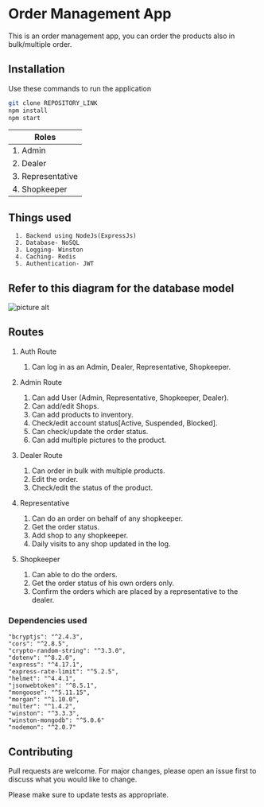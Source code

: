# Order Management App

This is an order management app, you can order the products also in bulk/multiple order.

## Installation

Use these commands to run the application

```bash
git clone REPOSITORY_LINK
npm install
npm start
```

| Roles             |
| ----------------- |
| 1. Admin          |
| 2. Dealer         |
| 3. Representative |
| 4. Shopkeeper     |


## Things used
      1. Backend using NodeJs(ExpressJs)
      2. Database- NoSQL
      3. Logging- Winston
      4. Caching- Redis
      5. Authentication- JWT

## Refer to this diagram for the database model

![picture alt](http://via.placeholder.com/200x150)

## Routes

1. Auth Route

      1. Can log in as an Admin, Dealer, Representative, Shopkeeper.

2. Admin Route

      1. Can add User (Admin, Representative, Shopkeeper, Dealer).
      2. Can add/edit Shops.
      3. Can add products to inventory.
      4. Check/edit account status[Active, Suspended, Blocked].
      5. Can check/update the order status.
      6. Can add multiple pictures to the product.

3. Dealer Route

      1. Can order in bulk with multiple products.
      2. Edit the order.
      3. Check/edit the status of the product.

4. Representative

      1. Can do an order on behalf of any shopkeeper.
      2. Get the order status.
      3. Add shop to any shopkeeper.
      4. Daily visits to any shop updated in the log.

5. Shopkeeper
      1. Can able to do the orders.
      2. Get the order status of his own orders only.
      3. Confirm the orders which are placed by a representative to the dealer.

### Dependencies used

    "bcryptjs": "^2.4.3",
    "cors": "^2.8.5",
    "crypto-random-string": "^3.3.0",
    "dotenv": "^8.2.0",
    "express": "^4.17.1",
    "express-rate-limit": "^5.2.5",
    "helmet": "^4.4.1",
    "jsonwebtoken": "^8.5.1",
    "mongoose": "^5.11.15",
    "morgan": "^1.10.0",
    "multer": "^1.4.2",
    "winston": "^3.3.3",
    "winston-mongodb": "^5.0.6"
    "nodemon": "^2.0.7"


## Contributing

Pull requests are welcome. For major changes, please open an issue first to discuss what you would like to change.

Please make sure to update tests as appropriate.

```

```
